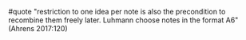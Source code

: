 #quote  "restriction to one idea per note is also the precondition to recombine them freely later. Luhmann choose notes in the format A6" (Ahrens 2017:120)